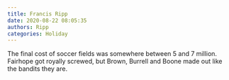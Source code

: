 ```yaml
---
title: Francis Ripp
date: 2020-08-22 08:05:35
authors: Ripp
categories: Holiday
---
```


 The final cost of soccer fields was somewhere between 5 and 7 million. Fairhope got royally screwed, but Brown, Burrell and Boone made out like the bandits they are.